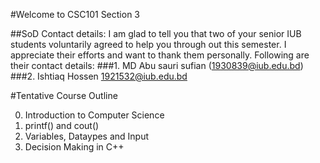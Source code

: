 #Welcome to CSC101 Section 3

##SoD Contact details:
I am glad to tell you that two of your senior IUB students voluntarily agreed to help you through out this semester. I appreciate their efforts and want to thank them personally. 
Following are their contact details:
###1. MD Abu sauri sufian (1930839@iub.edu.bd)
###2. Ishtiaq Hossen <1921532@iub.edu.bd> 

#Tentative Course Outline

0. Introduction to Computer Science 
1. printf() and cout()
2. Variables, Dataypes and Input
3. Decision Making in C++
